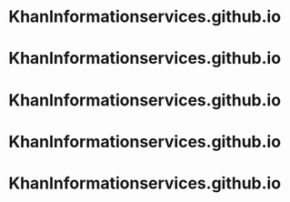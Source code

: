 # KhanInformationservices.github.io
# KhanInformationservices.github.io
# KhanInformationservices.github.io
# KhanInformationservices.github.io
# KhanInformationservices.github.io
